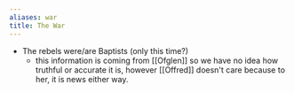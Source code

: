 ```yaml
---
aliases: war
title: The War
---
```


- The rebels were/are Baptists (only this time?)
	- this information is coming from [[Ofglen]] so we have no idea how truthful or accurate it is, however [[Offred]] doesn't care because to her, it is news either way.

	